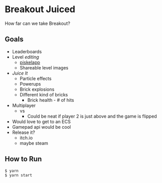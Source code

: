 # Breakout Juiced

How far can we take Breakout?

## Goals

- Leaderboards
- Level _editing_
  - [piskelapp](https://www.piskelapp.com/)
  - Shareable level images
- _Juice It_
  - Particle effects
  - Powerups
  - Brick explosions
  - Different kind of bricks
    - Brick health - # of hits
- Multiplayer
  - vs
    - Could be neat if player 2 is just above and the game is flipped
- Would love to get to an ECS
- Gamepad api would be cool
- Release it?
  - itch.io
  - maybe steam

## How to Run

```shell
$ yarn
$ yarn start
```

